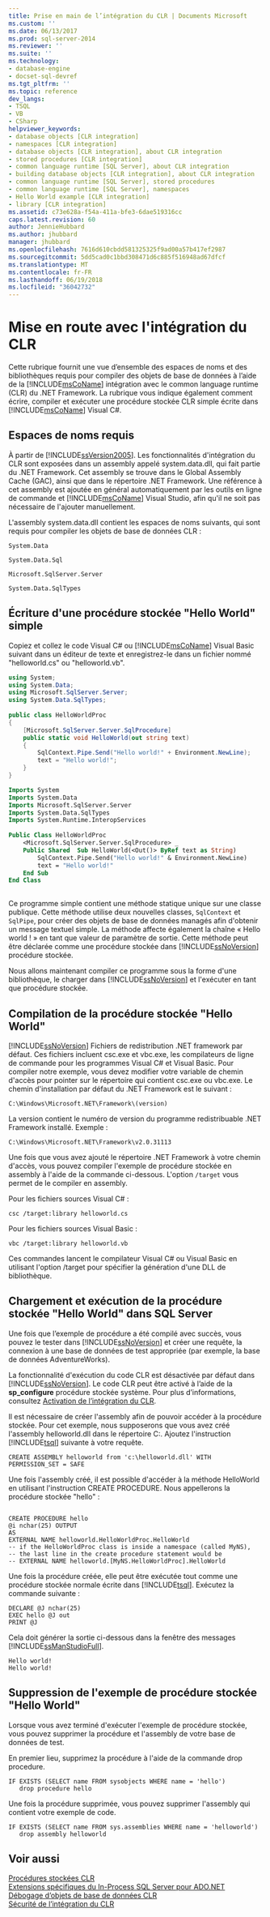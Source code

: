 ```yaml
---
title: Prise en main de l’intégration du CLR | Documents Microsoft
ms.custom: ''
ms.date: 06/13/2017
ms.prod: sql-server-2014
ms.reviewer: ''
ms.suite: ''
ms.technology:
- database-engine
- docset-sql-devref
ms.tgt_pltfrm: ''
ms.topic: reference
dev_langs:
- TSQL
- VB
- CSharp
helpviewer_keywords:
- database objects [CLR integration]
- namespaces [CLR integration]
- database objects [CLR integration], about CLR integration
- stored procedures [CLR integration]
- common language runtime [SQL Server], about CLR integration
- building database objects [CLR integration], about CLR integration
- common language runtime [SQL Server], stored procedures
- common language runtime [SQL Server], namespaces
- Hello World example [CLR integration]
- library [CLR integration]
ms.assetid: c73e628a-f54a-411a-bfe3-6dae519316cc
caps.latest.revision: 60
author: JennieHubbard
ms.author: jhubbard
manager: jhubbard
ms.openlocfilehash: 7616d610cbdd581325325f9ad00a57b417ef2987
ms.sourcegitcommit: 5dd5cad0c1bbd308471d6c885f516948ad67dfcf
ms.translationtype: MT
ms.contentlocale: fr-FR
ms.lasthandoff: 06/19/2018
ms.locfileid: "36042732"
---
```

# <a name="getting-started-with-clr-integration"></a>Mise en route avec l'intégration du CLR
  Cette rubrique fournit une vue d’ensemble des espaces de noms et des bibliothèques requis pour compiler des objets de base de données à l’aide de la [!INCLUDE[msCoName](../../../includes/ssnoversion-md.md)] intégration avec le common language runtime (CLR) du .NET Framework. La rubrique vous indique également comment écrire, compiler et exécuter une procédure stockée CLR simple écrite dans [!INCLUDE[msCoName](../../../includes/msconame-md.md)] Visual C#.  
  
## <a name="required-namespaces"></a>Espaces de noms requis  
 À partir de [!INCLUDE[ssVersion2005](../../../includes/ssnoversion-md.md)]. Les fonctionnalités d'intégration du CLR sont exposées dans un assembly appelé system.data.dll, qui fait partie du .NET Framework. Cet assembly se trouve dans le Global Assembly Cache (GAC), ainsi que dans le répertoire .NET Framework. Une référence à cet assembly est ajoutée en général automatiquement par les outils en ligne de commande et [!INCLUDE[msCoName](../../../includes/msconame-md.md)] Visual Studio, afin qu'il ne soit pas nécessaire de l'ajouter manuellement.  
  
 L'assembly system.data.dll contient les espaces de noms suivants, qui sont requis pour compiler les objets de base de données CLR :  
  
 `System.Data`  
  
 `System.Data.Sql`  
  
 `Microsoft.SqlServer.Server`  
  
 `System.Data.SqlTypes`  
  
## <a name="writing-a-simple-hello-world-stored-procedure"></a>Écriture d'une procédure stockée "Hello World" simple  
 Copiez et collez le code Visual C# ou [!INCLUDE[msCoName](../../../includes/msconame-md.md)] Visual Basic suivant dans un éditeur de texte et enregistrez-le dans un fichier nommé "helloworld.cs" ou "helloworld.vb".  
  
```csharp  
using System;  
using System.Data;  
using Microsoft.SqlServer.Server;  
using System.Data.SqlTypes;  
  
public class HelloWorldProc  
{  
    [Microsoft.SqlServer.Server.SqlProcedure]  
    public static void HelloWorld(out string text)  
    {  
        SqlContext.Pipe.Send("Hello world!" + Environment.NewLine);  
        text = "Hello world!";  
    }  
}  
```  
  
```vb  
Imports System  
Imports System.Data  
Imports Microsoft.SqlServer.Server  
Imports System.Data.SqlTypes  
Imports System.Runtime.InteropServices  
  
Public Class HelloWorldProc  
    <Microsoft.SqlServer.Server.SqlProcedure> _   
    Public Shared  Sub HelloWorld(<Out()> ByRef text as String)  
        SqlContext.Pipe.Send("Hello world!" & Environment.NewLine)  
        text = "Hello world!"  
    End Sub  
End Class  
  
```  
  
 Ce programme simple contient une méthode statique unique sur une classe publique. Cette méthode utilise deux nouvelles classes, `SqlContext` et `SqlPipe`, pour créer des objets de base de données managés afin d'obtenir un message textuel simple. La méthode affecte également la chaîne « Hello world ! » en tant que valeur de paramètre de sortie. Cette méthode peut être déclarée comme une procédure stockée dans [!INCLUDE[ssNoVersion](../../../includes/tsql-md.md)] procédure stockée.  
  
 Nous allons maintenant compiler ce programme sous la forme d'une bibliothèque, le charger dans [!INCLUDE[ssNoVersion](../../../includes/ssnoversion-md.md)] et l'exécuter en tant que procédure stockée.  
  
## <a name="compiling-the-hello-world-stored-procedure"></a>Compilation de la procédure stockée "Hello World"  
 [!INCLUDE[ssNoVersion](../../../includes/msconame-md.md)] Fichiers de redistribution .NET framework par défaut. Ces fichiers incluent csc.exe et vbc.exe, les compilateurs de ligne de commande pour les programmes Visual C# et Visual Basic. Pour compiler notre exemple, vous devez modifier votre variable de chemin d'accès pour pointer sur le répertoire qui contient csc.exe ou vbc.exe. Le chemin d'installation par défaut du .NET Framework est le suivant :  
  
```  
C:\Windows\Microsoft.NET\Framework\(version)  
```  
  
 La version contient le numéro de version du programme redistribuable .NET Framework installé. Exemple :  
  
```  
C:\Windows\Microsoft.NET\Framework\v2.0.31113  
```  
  
 Une fois que vous avez ajouté le répertoire .NET Framework à votre chemin d'accès, vous pouvez compiler l'exemple de procédure stockée en assembly à l'aide de la commande ci-dessous. L'option `/target` vous permet de le compiler en assembly.  
  
 Pour les fichiers sources Visual C# :  
  
```  
csc /target:library helloworld.cs   
```  
  
 Pour les fichiers sources Visual Basic :  
  
```  
vbc /target:library helloworld.vb  
```  
  
 Ces commandes lancent le compilateur Visual C# ou Visual Basic en utilisant l'option /target pour spécifier la génération d'une DLL de bibliothèque.  
  
## <a name="loading-and-running-the-hello-world-stored-procedure-in-sql-server"></a>Chargement et exécution de la procédure stockée "Hello World" dans SQL Server  
 Une fois que l’exemple de procédure a été compilé avec succès, vous pouvez le tester dans [!INCLUDE[ssNoVersion](../../../includes/ssmanstudiofull-md.md)] et créer une requête, la connexion à une base de données de test appropriée (par exemple, la base de données AdventureWorks).  
  
 La fonctionnalité d'exécution du code CLR est désactivée par défaut dans [!INCLUDE[ssNoVersion](../../../includes/ssnoversion-md.md)]. Le code CLR peut être activé à l’aide de la **sp_configure** procédure stockée système. Pour plus d’informations, consultez [Activation de l’intégration du CLR](../clr-integration-enabling.md).  
  
 Il est nécessaire de créer l'assembly afin de pouvoir accéder à la procédure stockée. Pour cet exemple, nous supposerons que vous avez créé l'assembly helloworld.dll dans le répertoire C:\. Ajoutez l'instruction [!INCLUDE[tsql](../../../includes/tsql-md.md)] suivante à votre requête.  
  
```  
CREATE ASSEMBLY helloworld from 'c:\helloworld.dll' WITH PERMISSION_SET = SAFE  
```  
  
 Une fois l'assembly créé, il est possible d'accéder à la méthode HelloWorld en utilisant l'instruction CREATE PROCEDURE. Nous appellerons la procédure stockée "hello" :  
  
```  
  
CREATE PROCEDURE hello  
@i nchar(25) OUTPUT  
AS  
EXTERNAL NAME helloworld.HelloWorldProc.HelloWorld  
-- if the HelloWorldProc class is inside a namespace (called MyNS),  
-- the last line in the create procedure statement would be  
-- EXTERNAL NAME helloworld.[MyNS.HelloWorldProc].HelloWorld  
```  
  
 Une fois la procédure créée, elle peut être exécutée tout comme une procédure stockée normale écrite dans [!INCLUDE[tsql](../../../includes/tsql-md.md)]. Exécutez la commande suivante :  
  
```  
DECLARE @J nchar(25)  
EXEC hello @J out  
PRINT @J  
```  
  
 Cela doit générer la sortie ci-dessous dans la fenêtre des messages [!INCLUDE[ssManStudioFull](../../../includes/ssmanstudiofull-md.md)].  
  
```  
Hello world!  
Hello world!  
```  
  
## <a name="removing-the-hello-world-stored-procedure-sample"></a>Suppression de l'exemple de procédure stockée "Hello World"  
 Lorsque vous avez terminé d'exécuter l'exemple de procédure stockée, vous pouvez supprimer la procédure et l'assembly de votre base de données de test.  
  
 En premier lieu, supprimez la procédure à l'aide de la commande drop procedure.  
  
```  
IF EXISTS (SELECT name FROM sysobjects WHERE name = 'hello')  
   drop procedure hello  
```  
  
 Une fois la procédure supprimée, vous pouvez supprimer l'assembly qui contient votre exemple de code.  
  
```  
IF EXISTS (SELECT name FROM sys.assemblies WHERE name = 'helloworld')  
   drop assembly helloworld  
```  
  
## <a name="see-also"></a>Voir aussi  
 [Procédures stockées CLR](../../../database-engine/dev-guide/clr-stored-procedures.md)   
 [Extensions spécifiques du In-Process SQL Server pour ADO.NET](../../clr-integration-data-access-in-process-ado-net/sql-server-in-process-specific-extensions-to-ado-net.md)   
 [Débogage d’objets de base de données CLR](../debugging-clr-database-objects.md)   
 [Sécurité de l’intégration du CLR](../security/clr-integration-security.md)  
  
  